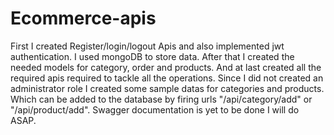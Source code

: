 # Ecommerce-apis
First I created Register/login/logout Apis and also implemented jwt authentication.
I used mongoDB to store data.
After that I created the needed models for category, order and products.
And at last created all the required apis required to tackle all the operations.
Since I did not created an administrator role I created some sample datas for categories and products. Which can be added to the database by firing urls 
"/api/category/add" or "/api/product/add".
Swagger documentation is yet to be done I will do ASAP.
